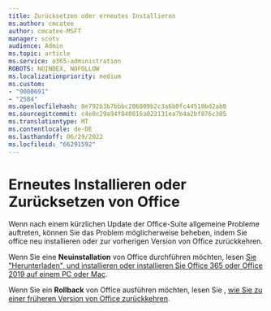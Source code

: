 ```yaml
---
title: Zurücksetzen oder erneutes Installieren
ms.author: cmcatee
author: cmcatee-MSFT
manager: scotv
audience: Admin
ms.topic: article
ms.service: o365-administration
ROBOTS: NOINDEX, NOFOLLOW
ms.localizationpriority: medium
ms.custom:
- "9000691"
- "2584"
ms.openlocfilehash: 8e792b3b7bbbc206009b2c3a6b0fc44510bd2ab8
ms.sourcegitcommit: c4e8c29a94f840816a023131ea7b4a2bf876c305
ms.translationtype: MT
ms.contentlocale: de-DE
ms.lasthandoff: 06/29/2022
ms.locfileid: "66291592"
---
```

# <a name="reinstall-or-roll-back-office"></a>Erneutes Installieren oder Zurücksetzen von Office

Wenn nach einem kürzlichen Update der Office-Suite allgemeine Probleme auftreten, können Sie das Problem möglicherweise beheben, indem Sie office neu installieren oder zur vorherigen Version von Office zurückkehren.

Wenn Sie eine **Neuinstallation** von Office durchführen möchten, lesen [Sie "Herunterladen", und installieren oder installieren Sie Office 365 oder Office 2019 auf einem PC oder Mac](https://support.office.com/article/download-and-install-or-reinstall-office-365-or-office-2019-on-a-pc-or-mac-4414eaaf-0478-48be-9c42-23adc4716658).

Wenn Sie ein **Rollback** von Office ausführen möchten, lesen Sie , [wie Sie zu einer früheren Version von Office zurückkehren](https://support.microsoft.com/help/2770432/how-to-revert-to-an-earlier-version-of-office-2013-or-office-2016-clic).
